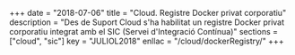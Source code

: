 +++
date        = "2018-07-06"
title       = "Cloud. Registre Docker privat corporatiu"
description = "Des de Suport Cloud s'ha habilitat un registre Docker privat corporatiu integrat amb el SIC (Servei d'Integració Contínua)"
sections    = ["cloud", "sic"]
key         = "JULIOL2018"
enllac = "/cloud/dockerRegistry/"
+++
